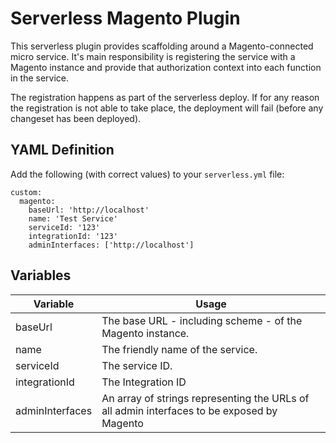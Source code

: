 # Serverless Magento Plugin

This serverless plugin provides scaffolding around a Magento-connected micro service.
It's main responsibility is registering the service with a Magento instance and provide that authorization 
context into each function in the service.

The registration happens as part of the serverless deploy. If for any reason the registration is not able to take place, the deployment will fail (before any changeset has been deployed).

## YAML Definition
Add the following (with correct values) to your `serverless.yml` file:
```
custom:
  magento:
    baseUrl: 'http://localhost'
    name: 'Test Service'
    serviceId: '123'
    integrationId: '123'
    adminInterfaces: ['http://localhost']
```

## Variables

| Variable              | Usage                                                       |
| --------------------- | ----------------------------------------------------------- |
| baseUrl               |  The base URL - including scheme - of the Magento instance.|
| name     			 |  The friendly name of the service.|
| serviceId             |  The service ID.|
| integrationId         |  The Integration ID|
| adminInterfaces       |  An array of strings representing the URLs of all admin interfaces to be exposed by Magento|

